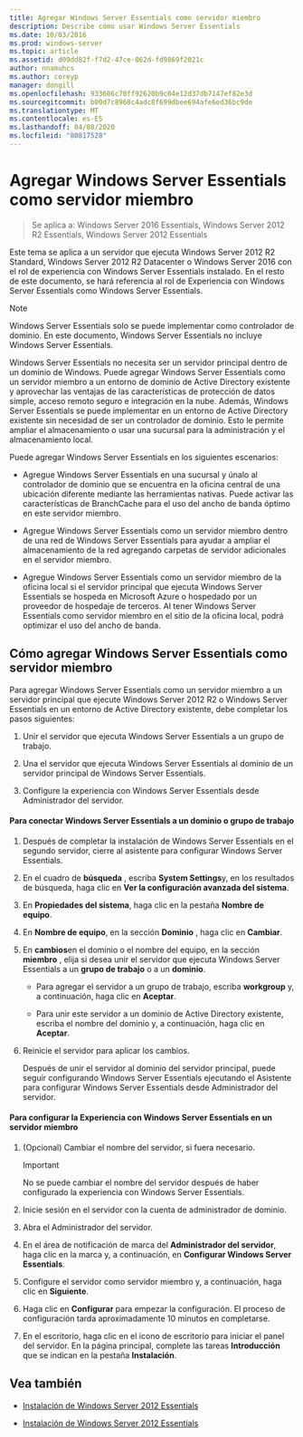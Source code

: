 ```yaml
---
title: Agregar Windows Server Essentials como servidor miembro
description: Describe cómo usar Windows Server Essentials
ms.date: 10/03/2016
ms.prod: windows-server
ms.topic: article
ms.assetid: d09dd82f-f7d2-47ce-862d-fd9869f2021c
author: nnamuhcs
ms.author: coreyp
manager: dongill
ms.openlocfilehash: 933606c70ff92620b9c04e12d37db7147ef82e3d
ms.sourcegitcommit: b00d7c8968c4adc8f699dbee694afe6ed36bc9de
ms.translationtype: MT
ms.contentlocale: es-ES
ms.lasthandoff: 04/08/2020
ms.locfileid: "80817528"
---
```

# <a name="add-windows-server-essentials-as-a-member-server"></a>Agregar Windows Server Essentials como servidor miembro

>Se aplica a: Windows Server 2016 Essentials, Windows Server 2012 R2 Essentials, Windows Server 2012 Essentials

Este tema se aplica a un servidor que ejecuta Windows Server 2012 R2 Standard, Windows Server 2012 R2 Datacenter o Windows Server 2016 con el rol de experiencia con Windows Server Essentials instalado. En el resto de este documento, se hará referencia al rol de Experiencia con Windows Server Essentials como Windows Server Essentials.  
  
> [!NOTE]
>   Windows Server Essentials solo se puede implementar como controlador de dominio. En este documento, Windows Server Essentials no incluye Windows Server Essentials.  
  
 Windows Server Essentials no necesita ser un servidor principal dentro de un dominio de Windows. Puede agregar Windows Server Essentials como un servidor miembro a un entorno de dominio de Active Directory existente y aprovechar las ventajas de las características de protección de datos simple, acceso remoto seguro e integración en la nube. Además, Windows Server Essentials se puede implementar en un entorno de Active Directory existente sin necesidad de ser un controlador de dominio. Esto le permite ampliar el almacenamiento o usar una sucursal para la administración y el almacenamiento local.  
  
 Puede agregar Windows Server Essentials en los siguientes escenarios:  
  
-   Agregue Windows Server Essentials en una sucursal y únalo al controlador de dominio que se encuentra en la oficina central de una ubicación diferente mediante las herramientas nativas. Puede activar las características de BranchCache para el uso del ancho de banda óptimo en este servidor miembro.  
  
-   Agregue Windows Server Essentials como un servidor miembro dentro de una red de Windows Server Essentials para ayudar a ampliar el almacenamiento de la red agregando carpetas de servidor adicionales en el servidor miembro.  
  
-   Agregue Windows Server Essentials como un servidor miembro de la oficina local si el servidor principal que ejecuta Windows Server Essentials se hospeda en Microsoft Azure o hospedado por un proveedor de hospedaje de terceros. Al tener Windows Server Essentials como servidor miembro en el sitio de la oficina local, podrá optimizar el uso del ancho de banda.  
  
## <a name="adding-windows-server-essentials-as-a-member-server"></a>Cómo agregar Windows Server Essentials como servidor miembro  
 Para agregar Windows Server Essentials como un servidor miembro a un servidor principal que ejecute Windows Server 2012 R2 o Windows Server Essentials en un entorno de Active Directory existente, debe completar los pasos siguientes:  
  
1.  Unir el servidor que ejecuta Windows Server Essentials a un grupo de trabajo.  
  
2.  Una el servidor que ejecuta Windows Server Essentials al dominio de un servidor principal de Windows Server Essentials.  
  
3.  Configure la experiencia con Windows Server Essentials desde Administrador del servidor.  
  
#### <a name="to-join-windows-server-essentials-to-a-workgroup-or-domain"></a>Para conectar Windows Server Essentials a un dominio o grupo de trabajo  
  
1. Después de completar la instalación de Windows Server Essentials en el segundo servidor, cierre al asistente para configurar Windows Server Essentials.  
  
2. En el cuadro de **búsqueda** , escriba **System Settings**y, en los resultados de búsqueda, haga clic en **Ver la configuración avanzada del sistema**.  
  
3. En **Propiedades del sistema**, haga clic en la pestaña **Nombre de equipo**.  
  
4. En **Nombre de equipo**, en la sección **Dominio** , haga clic en **Cambiar**.  
  
5. En **cambios**en el dominio o el nombre del equipo, en la sección **miembro** , elija si desea unir el servidor que ejecuta Windows Server Essentials a un **grupo de trabajo** o a un **dominio**.  
  
   -   Para agregar el servidor a un grupo de trabajo, escriba **workgroup** y, a continuación, haga clic en **Aceptar**.  
  
   -   Para unir este servidor a un dominio de Active Directory existente, escriba el nombre del dominio y, a continuación, haga clic en **Aceptar**.  
  
6. Reinicie el servidor para aplicar los cambios.  
  
   Después de unir el servidor al dominio del servidor principal, puede seguir configurando Windows Server Essentials ejecutando el Asistente para configurar Windows Server Essentials desde Administrador del servidor.  
  
#### <a name="to-configure-windows-server-essentials-experience-on-a-member-server"></a>Para configurar la Experiencia con Windows Server Essentials en un servidor miembro  
  
1.  (Opcional) Cambiar el nombre del servidor, si fuera necesario.  
  
    > [!IMPORTANT]
    >  No se puede cambiar el nombre del servidor después de haber configurado la experiencia con Windows Server Essentials.  
  
2.  Inicie sesión en el servidor con la cuenta de administrador de dominio.  
  
3.  Abra el Administrador del servidor.  
  
4.  En el área de notificación de marca del **Administrador del servidor**, haga clic en la marca y, a continuación, en **Configurar Windows Server Essentials**.  
  
5.  Configure el servidor como servidor miembro y, a continuación, haga clic en **Siguiente**.  
  
6.  Haga clic en **Configurar** para empezar la configuración. El proceso de configuración tarda aproximadamente 10 minutos en completarse.  
  
7.  En el escritorio, haga clic en el icono de escritorio para iniciar el panel del servidor. En la página principal, complete las tareas **Introducción** que se indican en la pestaña **Instalación**.  
  
## <a name="see-also"></a>Vea también  
  

-   [Instalación de Windows Server 2012 Essentials](Install-Windows-Server-Essentials.md)

-   [Instalación de Windows Server 2012 Essentials](../install/Install-Windows-Server-Essentials.md)

